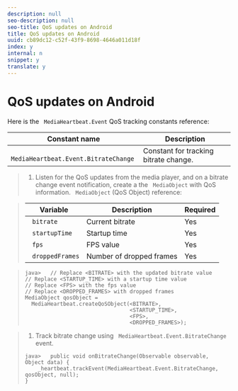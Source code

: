 ```yaml
---
description: null
seo-description: null
seo-title: QoS updates on Android
title: QoS updates on Android
uuid: cb89dc12-c52f-43f9-8698-4646a011d18f
index: y
internal: n
snippet: y
translate: y
---
```


# QoS updates on Android

Here is the ` MediaHeartbeat.Event` QoS tracking constants reference: 



|  Constant name  | Description  |
|---|---|
|  ` MediaHeartbeat.Event.BitrateChange`  | Constant for tracking bitrate change.  |


>1. Listen for the QoS updates from the media player, and on a bitrate change event notification, create a the ` MediaObject` with QoS information.
>   ` MediaObject` (QoS Object) reference: 

>   |  Variable  | Description  | Required  |
>   |---|---|---|
>   |  ` bitrate`  | Current bitrate  | Yes  |
>   |  ` startupTime`  | Startup time  | Yes  |
>   |  ` fps`  | FPS value  | Yes  |
>   |  ` droppedFrames`  | Number of dropped frames  | Yes  |

>
>   ```
>   java>   // Replace <BITRATE> with the updated bitrate value 
>   // Replace <STARTUP_TIME> with a startup time value 
>   // Replace <FPS> with the fps value 
>   // Replace <DROPPED_FRAMES> with dropped frames 
>   MediaObject qosObject =  
>     MediaHeartbeat.createQoSObject(<BITRATE>,  
>                                    <STARTUP_TIME>,  
>                                    <FPS>,  
>                                    <DROPPED_FRAMES>); 
>   
>   ```

>
>1. Track bitrate change using ` MediaHeartbeat.Event.BitrateChange` event.
>
>   ```
>   java>   public void onBitrateChange(Observable observable, Object data) {  
>       _heartbeat.trackEvent(MediaHeartbeat.Event.BitrateChange, qosObject, null); 
>   } 
>   
>   ```
>

